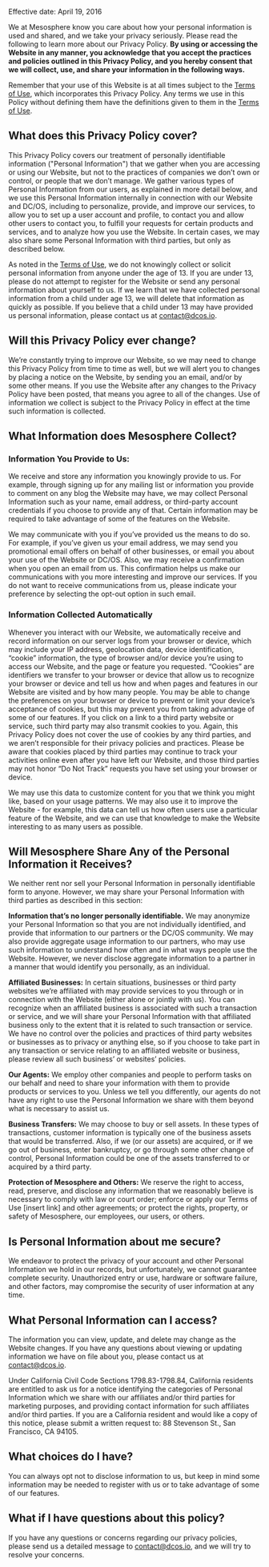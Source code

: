 Effective date: April 19, 2016

We at Mesosphere know you care about how your personal information is used and shared, and we take your privacy seriously.  Please read the following to learn more about our Privacy Policy.  **By using or accessing the Website in any manner, you acknowledge that you accept the practices and policies outlined in this Privacy Policy, and you hereby consent that we will collect, use, and share your information in the following ways.**

Remember that your use of this Website is at all times subject to the [Terms of Use](/tos/), which incorporates this Privacy Policy.  Any terms we use in this Policy without defining them have the definitions given to them in the [Terms of Use](/tos/).

## What does this Privacy Policy cover?

This Privacy Policy covers our treatment of personally identifiable information ("Personal Information") that we gather when you are accessing or using our Website, but not to the practices of companies we don’t own or control, or people that we don’t manage.  We gather various types of Personal Information from our users, as explained in more detail below, and we use this Personal Information internally in connection with our Website and DC/OS, including to personalize, provide, and improve our services, to allow you to set up a user account and profile, to contact you and allow other users to contact you, to fulfill your requests for certain products and services, and to analyze how you use the Website. In certain cases, we may also share some Personal Information with third parties, but only as described below.

As noted in the [Terms of Use](/tos/), we do not knowingly collect or solicit personal information from anyone under the age of 13. If you are under 13, please do not attempt to register for the Website or send any personal information about yourself to us. If we learn that we have collected personal information from a child under age 13, we will delete that information as quickly as possible. If you believe that a child under 13 may have provided us personal information, please contact us at contact@dcos.io.

## Will this Privacy Policy ever change?

We’re constantly trying to improve our Website, so we may need to change this Privacy Policy from time to time as well, but we will alert you to changes by placing a notice on the Website, by sending you an email, and/or by some other means. If you use the Website after any changes to the Privacy Policy have been posted, that means you agree to all of the changes.  Use of information we collect is subject to the Privacy Policy in effect at the time such information is collected.

## What Information does Mesosphere Collect?

### Information You Provide to Us:

We receive and store any information you knowingly provide to us.  For example, through signing up for any mailing list or information you provide to comment on any blog the Website may have, we may collect Personal Information such as your name, email address, or third-party account credentials if you choose to provide any of that. Certain information may be required to take advantage of some of the features on the Website.

We may communicate with you if you’ve provided us the means to do so. For example, if you’ve given us your email address, we may send you promotional email offers on behalf of other businesses, or email you about your use of the Website or DC/OS.  Also, we may receive a confirmation when you open an email from us. This confirmation helps us make our communications with you more interesting and improve our services. If you do not want to receive communications from us, please indicate your preference by selecting the opt-out option in such email.

### Information Collected Automatically

Whenever you interact with our Website, we automatically receive and record information on our server logs from your browser or device, which may include your IP address, geolocation data, device identification, “cookie” information, the type of browser and/or device you’re using to access our Website, and the page or feature you requested. “Cookies” are identifiers we transfer to your browser or device that allow us to recognize your browser or device and tell us how and when pages and features in our Website are visited and by how many people.  You may be able to change the preferences on your browser or device to prevent or limit your device’s acceptance of cookies, but this may prevent you from taking advantage of some of our features. If you click on a link to a third party website or service, such third party may also transmit cookies to you.  Again, this Privacy Policy does not cover the use of cookies by any third parties, and we aren’t responsible for their privacy policies and practices. Please be aware that cookies placed by third parties may continue to track your activities online even after you have left our Website, and those third parties may not honor “Do Not Track” requests you have set using your browser or device.

We may use this data to customize content for you that we think you might like, based on your usage patterns.  We may also use it to improve the Website - for example, this data can tell us how often users use a particular feature of the Website, and we can use that knowledge to make the Website interesting to as many users as possible.

## Will Mesosphere Share Any of the Personal Information it Receives?

We neither rent nor sell your Personal Information in personally identifiable form to anyone. However, we may share your Personal Information with third parties as described in this section:

**Information that’s no longer personally identifiable.**  We may anonymize your Personal Information so that you are not individually identified, and provide that information to our partners or the DC/OS community. We may also provide aggregate usage information to our partners, who may use such information to understand how often and in what ways people use the Website. However, we never disclose aggregate information to a partner in a manner that would identify you personally, as an individual.

**Affiliated Businesses:** In certain situations, businesses or third party websites we’re affiliated with may provide services to you through or in connection with the Website (either alone or jointly with us).  You can recognize when an affiliated business is associated with such a transaction or service, and we will share your Personal Information with that affiliated business only to the extent that it is related to such transaction or service. We have no control over the policies and practices of third party websites or businesses as to privacy or anything else, so if you choose to take part in any transaction or service relating to an affiliated website or business, please review all such business’ or websites’ policies.

**Our Agents:** We employ other companies and people to perform tasks on our behalf and need to share your information with them to provide products or services to you.  Unless we tell you differently, our agents do not have any right to use the Personal Information we share with them beyond what is necessary to assist us.

**Business Transfers:** We may choose to buy or sell assets.  In these types of transactions, customer information is typically one of the business assets that would be transferred.  Also, if we (or our assets) are acquired, or if we go out of business, enter bankruptcy, or go through some other change of control, Personal Information could be one of the assets transferred to or acquired by a third party.

**Protection of Mesosphere and Others:** We reserve the right to access, read, preserve, and disclose any information that we reasonably believe is necessary to comply with law or court order; enforce or apply our Terms of Use [insert link] and other agreements; or protect the rights, property, or safety of Mesosphere, our employees, our users, or others.

## Is Personal Information about me secure?

We endeavor to protect the privacy of your account and other Personal Information we hold in our records, but unfortunately, we cannot guarantee complete security.  Unauthorized entry or use, hardware or software failure, and other factors, may compromise the security of user information at any time.

## What Personal Information can I access?

The information you can view, update, and delete may change as the Website changes.  If you have any questions about viewing or updating information we have on file about you, please contact us at contact@dcos.io.

Under California Civil Code Sections 1798.83-1798.84, California residents are entitled to ask us for a notice identifying the categories of Personal Information which we share with our affiliates and/or third parties for marketing purposes, and providing contact information for such affiliates and/or third parties.  If you are a California resident and would like a copy of this notice, please submit a written request to: 88 Stevenson St., San Francisco, CA 94105.

## What choices do I have?

You can always opt not to disclose information to us, but keep in mind some information may be needed to register with us or to take advantage of some of our features.

## What if I have questions about this policy?

If you have any questions or concerns regarding our privacy policies, please send us a detailed message to contact@dcos.io, and we will try to resolve your concerns.
